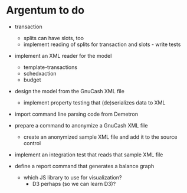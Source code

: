 # Argentum to do

- transaction
    - splits can have slots, too
    - implement reading of splits for transaction and slots - write tests

- implement an XML reader for the model
    - template-transactions
    - schedxaction
    - budget
- design the model from the GnuCash XML file
    - implement property testing that (de)serializes data to XML
- import command line parsing code from Demetron
- prepare a command to anonymize a GnuCash XML file
    - create an anonymized sample XML file and add it to the source control
- implement an integration test that reads that sample XML file
- define a report command that generates a balance graph
    - which JS library to use for visualization?
        - D3 perhaps (so we can learn D3)?